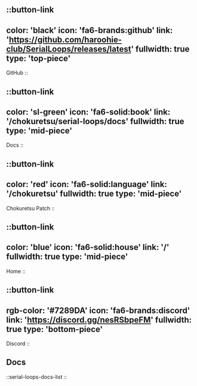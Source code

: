 ::button-link
---
color: 'black'
icon: 'fa6-brands:github'
link: 'https://github.com/haroohie-club/SerialLoops/releases/latest'
fullwidth: true
type: 'top-piece'
---
GitHub
::

::button-link
---
color: 'sl-green'
icon: 'fa6-solid:book'
link: '/chokuretsu/serial-loops/docs'
fullwidth: true
type: 'mid-piece'
---
Docs
::

::button-link
---
color: 'red'
icon: 'fa6-solid:language'
link: '/chokuretsu'
fullwidth: true
type: 'mid-piece'
---
Chokuretsu Patch
::

::button-link
---
color: 'blue'
icon: 'fa6-solid:house'
link: '/'
fullwidth: true
type: 'mid-piece'
---
Home
::

::button-link
---
rgb-color: '#7289DA'
icon: 'fa6-brands:discord'
link: 'https://discord.gg/nesRSbpeFM'
fullwidth: true
type: 'bottom-piece'
---
Discord
::

## Docs
::serial-loops-docs-list
::